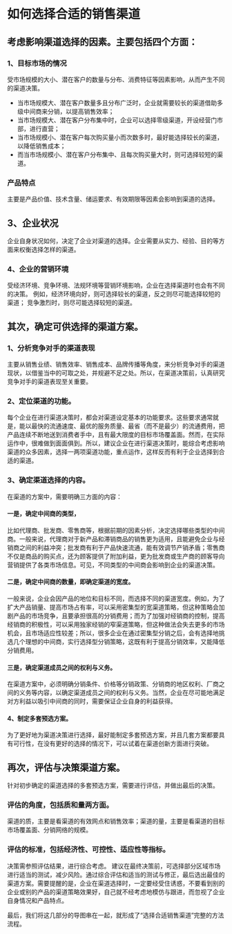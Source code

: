 # 如何选择合适的销售渠道

## 考虑影响渠道选择的因素。主要包括四个方面：
 ### 1、目标市场的情况
 受市场规模的大小、潜在客户的数量与分布、消费特征等因素影响，从而产生不同的渠道决策。
 
- 当市场规模大、潜在客户数量多且分布广泛时，企业就需要较长的渠道借助多级中间商来分销，以提高销售效率；
- 当市场规模大、潜在客户分布集中时，企业可以选择零级渠道，开设经营门市部，进行直营；
- 当市场规模小、潜在客户每次购买量小而次数多时，最好能选择较长的渠道，以降低销售成本；
- 而当市场规模小、潜在客户分布集中、且每次购买量大时，则可选择较短的渠道。
### 产品特点
主要是产品价值、技术含量、储运要求、有效期限等因素会影响到渠道的选择。
## 3、企业状况
企业自身状况如何，决定了企业对渠道的选择。企业需要从实力、经验、目的等方面来权衡选择怎样的渠道。
### 4、企业的营销环境
受经济环境、竞争环境、法规环境等营销环境影响，企业在选择渠道时也会有不同的决策。
例如，经济环境向好，则可选择较长的渠道，反之则尽可能选择较短的渠道；
竞争激烈时，则尽可能选择较短的渠道。
 
## 其次，确定可供选择的渠道方案。

 ### 1、分析竞争对手的渠道表现
 主要从销售业绩、销售效率、销售成本、品牌传播等角度，来分析竞争对手的渠道现状，以借鉴当中的可取之处，并规避不足之处。所以，在渠道决策前，认真研究竞争对手的渠道表现至关重要。	
 ### 2、定位渠道的功能。
 每个企业在进行渠道决策时，都会对渠道设定基本的功能要求。这些要求通常就是，能以最快的流通速度、最优的服务质量、最省（而不是最少）的流通费用，把产品连续不断地送到消费者手中，且有最大限度的目标市场覆盖面。然而，在实际运作中，很难做到面面俱到。所以，建议企业在进行渠道决策时，能综合考虑影响渠道的众多因素，选择一两项渠道功能，重点运作，这样反而有利于企业选择到合适的渠道。
 ### 3、确定渠道选择的内容。
 在渠道的方案中，需要明确三方面的内容：
#### 一是，确定中间商的类型，
比如代理商、批发商、零售商等，根据前期的因素分析，决定选择哪些类型的中间商。一般来说，代理商对于新产品和滞销商品的销售更为适用，且能避免企业与经销商之间的利益冲突；批发商有利于产品快速流通，能有效调节产销矛盾；零售商不仅是商品的购买点，还为顾客提供了附加利益，更为批发商或生产商的顾客导向营销提供了各类市场信息。可见，不同类型的中间商会影响到企业的渠道决策。
 #### 二是，确定中间商的数量，即确定渠道的宽度。
一般来说，企业会因产品的地位和目标不同，而选择不同的渠道宽度。例如，为了扩大产品销量、提高市场占有率，可以采用密集型的宽渠道策略，但这种策略会加剧产品的市场竞争，且要承担很高的分销费用；而为了加强对经销商的控制，提高经销商的积极性，可以采用独家经销的窄渠道策略，但这种做法会失去更多的市场机会，且市场适应性较差；所以，很多企业在通过密集型分销之后，会有选择地挑选几个理想的中间商，实行选择型分销策略，这既有利于提高分销效率，又能降低分销费用。
 #### 三是，确定渠道成员之间的权利与义务。
 在渠道方案中，必须明确分销条件、价格等分销政策、分销商的地区权利、厂商之间的义务等内容，以确定渠道成员之间的权利与义务。当然，企业在尽可能地满足对方利益以吸引中间商的同时，需要保证企业自身的利益获得。
 #### 4、制定多套预选方案。
 
 为了更好地为渠道决策进行选择，最好能制定多套预选方案，并且几套方案都要具有可行性，在没有更好的选择的情况下，可以试着在渠道创新方面进行突破。
 
## 再次，评估与决策渠道方案。

 针对初步确定的渠道选择的多套预选方案，需要进行评估，并做出最后的决策。
 ### 评估的角度，包括质和量两方面。
 渠道的质，主要是看渠道的有效网点和销售效率；渠道的量，主要是看渠道的目标市场覆盖面、分销网络的规模。
 ### 评估的标准，包括经济性、可控性、适应性等指标。
 决策需参照评估结果，进行综合考虑。
 建议在最终决策前，可选择部分区域市场进行适当的测试，减少风险。通过综合评估和适当的测试与修正，最后选出最佳的渠道方案。需要提醒的是，企业在渠道选择时，一定要经受住诱惑，不要看到别的企业或别的产品的渠道策略效果好，自己就不经考虑地模仿与跟进，而忽视了企业自身情况和产品特点。
 
 最后，我们将这几部分的导图串在一起，就形成了“选择合适销售渠道”完整的方法流程。
 
